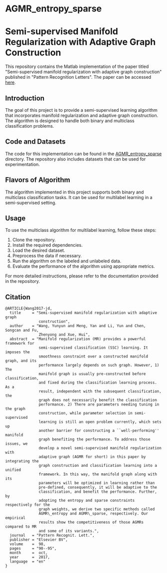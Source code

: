 # AGMR_entropy_sparse
# Semi-supervised Manifold Regularization with Adaptive Graph Construction

This repository contains the Matlab implementation of the paper titled "Semi-supervised manifold regularization with adaptive graph construction" published in "Pattern Recognition Letters". The paper can be accessed [here](http://dx.doi.org/10.1016/j.patrec.2017.09.004).

## Introduction
The goal of this project is to provide a semi-supervised learning algorithm that incorporates manifold regularization and adaptive graph construction. The algorithm is designed to handle both binary and multiclass classification problems.

## Code and Datasets
The code for this implementation can be found in the [AGMR_entropy_sparse](https://github.com/devn913/tree/main/AGMR_entropy_sparse) directory. The repository also includes datasets that can be used for experimentation.

## Flavors of Algorithm
The algorithm implemented in this project supports both binary and multiclass classification tasks. It can be used for multilabel learning in a semi-supervised setting.

## Usage
To use the multiclass algorithm for multilabel learning, follow these steps:
1. Clone the repository.
2. Install the required dependencies.
3. Load the desired dataset.
4. Preprocess the data if necessary.
5. Run the algorithm on the labeled and unlabeled data.
6. Evaluate the performance of the algorithm using appropriate metrics.

For more detailed instructions, please refer to the documentation provided in the repository.

## Citation


```
@ARTICLE{Wang2017-jd,
  title     = "Semi-supervised manifold regularization with adaptive graph
               construction",
  author    = "Wang, Yunyun and Meng, Yan and Li, Yun and Chen, Songcan and Fu,
               Zhenyong and Xue, Hui",
  abstract  = "Manifold regularization (MR) provides a powerful framework for
               semi-supervised classification (SSC) learning. It imposes the
               smoothness constraint over a constructed manifold graph, and its
               performance largely depends on such graph. However, 1) The
               manifold graph is usually pre-constructed before classification,
               and fixed during the classification learning process. As a
               result, independent with the subsequent classification, the
               graph does not necessarily benefit the classification
               performance. 2) There are parameters needing tuning in the graph
               construction, while parameter selection in semi-supervised
               learning is still an open problem currently, which sets up
               another barrier for constructing a ``well-performing'' manifold
               graph benefiting the performance. To address those issues, we
               develop a novel semi-supervised manifold regularization with
               adaptive graph (AGMR for short) in this paper by integrating the
               graph construction and classification learning into a unified
               framework. In this way, the manifold graph along with its
               parameters will be optimized in learning rather than
               pre-defined, consequently, it will be adaptive to the
               classification, and benefit the performance. Further, by
               adopting the entropy and sparse constraints respectively for the
               graph weights, we derive two specific methods called
               AGMR\_entropy and AGMR\_sparse, respectively. Our empirical
               results show the competitiveness of those AGMRs compared to MR
               and some of its variants.",
  journal   = "Pattern Recognit. Lett.",
  publisher = "Elsevier BV",
  volume    =  98,
  pages     = "90--95",
  month     =  oct,
  year      =  2017,
  language  = "en"
}
```

